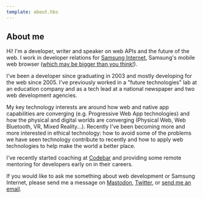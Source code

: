 ```yaml
---
template: about.hbs
---
```


## About me

Hi! I'm a developer, writer and speaker on web APIs and the future of the web. I work in developer relations for 
[Samsung Internet](https://samsunginter.net), Samsung's mobile web browser ([which may be bigger than 
you think!](https://medium.com/samsung-internet-dev/think-you-know-the-top-web-browsers-458a0a070175)).

I've been a developer since graduating in 2003 and mostly developing for the web since 2005. I've previously worked in
a "future technologies" lab at an education company and as a tech lead at a national newspaper and two web development
agencies.

My key technology interests are around how web and native app capabilities are converging (e.g. Progressive Web App technologies) and how the 
physical and digital worlds are converging (Physical Web, Web Bluetooth, VR, Mixed Reality...). Recently I've been becoming
more and more interested in ethical technology: how to avoid some of the problems we have seen technology contribute to recently and how to 
apply web technologies to help make the world a better place.

I've recently started coaching at [Codebar](https://codebar.io/) and providing some remote mentoring for developers early on in their careers.

If you would like to ask me something about web development or Samsung Internet, please send me a message on 
[Mastodon](https://toot.cafe/@peter), [Twitter](https://twitter.com/poshaughnessy), or [send me an email](mailto:peter.oshaughnessy@gmail.com).
